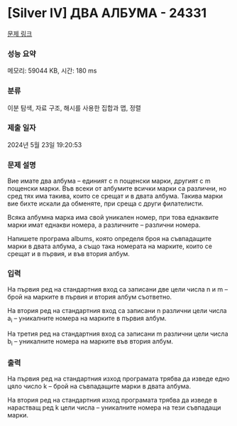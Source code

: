 # [Silver IV] ДВА АЛБУМА - 24331 

[문제 링크](https://www.acmicpc.net/problem/24331) 

### 성능 요약

메모리: 59044 KB, 시간: 180 ms

### 분류

이분 탐색, 자료 구조, 해시를 사용한 집합과 맵, 정렬

### 제출 일자

2024년 5월 23일 19:20:53

### 문제 설명

<p>Вие имате два албума – единият с n пощенски марки, другият с m пощенски марки. Във всеки от албумите всички марки са различни, но сред тях има такива, които се срещат и в двата албума. Такива марки вие бихте искали да обменяте, при среща с други филателисти.</p>

<p>Всяка албумна марка има свой уникален номер, при това еднаквите марки имат еднакви номера, а различните – различни номера.</p>

<p>Напишете програма albums, която определя броя на съвпадащите марки в двата албума, а също така номерата на марките, които се срещат и в първия, и във втория албум.</p>

### 입력 

 <p>На първия ред на стандартния вход са записани две цели числа n и m – брой на марките в първия и втория албум съответно.</p>

<p>На втория ред на стандартния вход са записани n различни цели числа a<sub>i</sub> – уникалните номера на марките в първия албум.</p>

<p>На третия ред на стандартния вход са записани m различни цели числа b<sub>i</sub> – уникалните номера на марките във втория албум.</p>

### 출력 

 <p>На първия ред на стандартния изход програмата трябва да изведе едно цяло число k – брой на съвпадащите марки в двата албума.</p>

<p>На втория ред на стандартния изход програмата трябва да изведе в нарастващ ред k цели числа – уникалните номера на тези съвпадащи марки.</p>

